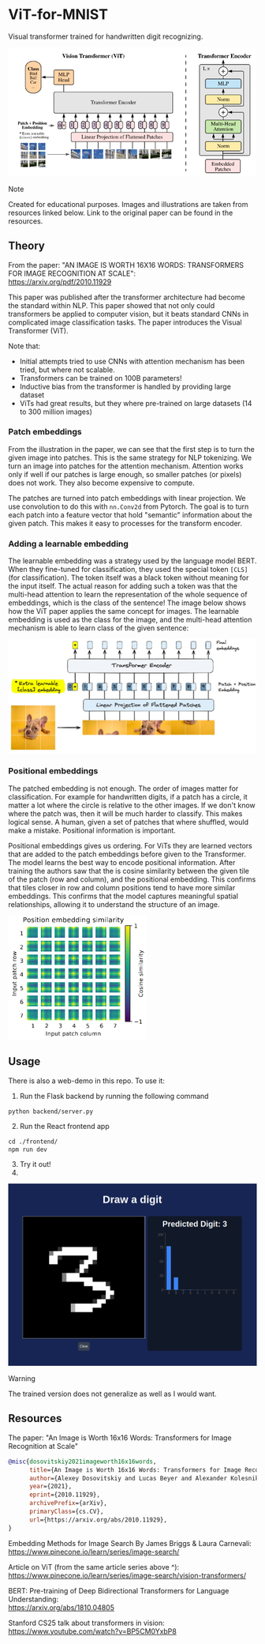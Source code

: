 # ViT-for-MNIST

Visual transformer trained for handwritten digit recognizing. 

![image](./assets/ViT_overview.png)

> [!NOTE]
>
> Created for educational purposes. Images and illustrations are taken from resources linked below. 
> Link to the original paper can be found in the resources. 


## Theory 

From the paper: "AN IMAGE IS WORTH 16X16 WORDS:  TRANSFORMERS FOR IMAGE RECOGNITION AT SCALE": <br>
https://arxiv.org/pdf/2010.11929 

This paper was published after the transformer architecture had become the standard within NLP. This paper showed that not only could transformers be applied to computer vision, but it beats standard CNNs in complicated image classification tasks. The paper introduces the Visual Transformer (ViT). 

Note that: 
- Initial attempts tried to use CNNs with attention mechanism has been tried, but where not scalable. 
- Transformers can be trained on 100B parameters! 
- Inductive bias from the transformer is handled by providing large dataset 
- ViTs had great results, but they where pre-trained on large datasets (14 to 300 million images)


### Patch embeddings 

From the illustration in the paper, we can see that the first step is to turn the given image into patches. 
This is the same strategy for NLP tokenizing. We turn an image into patches for the attention mechanism. 
Attention works only if well if our patches is large enough, so smaller patches (or pixels) does not work. They also become expensive to compute. 

The patches are turned into patch embeddings with linear projection. We use convolution to do this with `nn.Conv2d` from Pytorch. The goal is to turn each patch into a feature vector that hold "semantic" information about the given patch. This makes it easy to processes for the transform encoder. 


### Adding a learnable embedding

The learnable embedding was a strategy used by the language model BERT. When they fine-tuned for classification, they used the special token `[CLS]` (for classification). The token itself was a black token without meaning for the input itself. The actual reason for adding such a token was that the multi-head attention to learn the representation of the whole sequence of embeddings, which is the class of the sentence! The image below shows how the ViT paper applies the same concept for images. The learnable embedding is used as the class for the image, and the multi-head attention mechanism is able to learn class of the given sentence:

![image](./assets/learnable_embedding.png)

### Positional embeddings

The patched embedding is not enough. The order of images matter for classification. For example for handwritten digits, if a patch has a circle, it matter a lot where the circle is relative to the other images. If we don't know where the patch was, then it will be much harder to classify. This makes logical sense. A human, given a set of patches that where shuffled, would make a mistake. Positional information is important. 

Positional embeddings gives us ordering. For ViTs they are learned vectors that are added to the patch embeddings before given to the Transformer. The model learns the best way to encode positional information. After training the authors saw that the is cosine similarity between the given tile of the patch (row and column), and the positional embedding. This confirms that tiles closer in row and column positions tend to have more similar embeddings. This confirms that the model captures meaningful spatial relationships, allowing it to understand the structure of an image.

![image](./assets/positional_embedding.png)


## Usage

There is also a web-demo in this repo. To use it: 

1. Run the Flask backend by running the following command
```terminal
python backend/server.py
```

2. Run the React frontend app 
```text
cd ./frontend/
npm run dev 
```

3. Try it out!
4. 
![image](./assets/digit_predict_webapp.png)


> [!WARNING]
>
> The trained version does not generalize as well as I would want. 

## Resources

The paper: "An Image is Worth 16x16 Words: Transformers for Image Recognition at Scale"

```bibtex
@misc{dosovitskiy2021imageworth16x16words,
      title={An Image is Worth 16x16 Words: Transformers for Image Recognition at Scale}, 
      author={Alexey Dosovitskiy and Lucas Beyer and Alexander Kolesnikov and Dirk Weissenborn and Xiaohua Zhai and Thomas Unterthiner and Mostafa Dehghani and Matthias Minderer and Georg Heigold and Sylvain Gelly and Jakob Uszkoreit and Neil Houlsby},
      year={2021},
      eprint={2010.11929},
      archivePrefix={arXiv},
      primaryClass={cs.CV},
      url={https://arxiv.org/abs/2010.11929}, 
}
```

Embedding Methods for Image Search By James Briggs & Laura Carnevali: <br>
https://www.pinecone.io/learn/series/image-search/

Article on ViT (from the same article series above ^): <br>
https://www.pinecone.io/learn/series/image-search/vision-transformers/

BERT: Pre-training of Deep Bidirectional Transformers for Language Understanding: <br>
https://arxiv.org/abs/1810.04805

Stanford CS25 talk about transformers in vision: <br>
https://www.youtube.com/watch?v=BP5CM0YxbP8